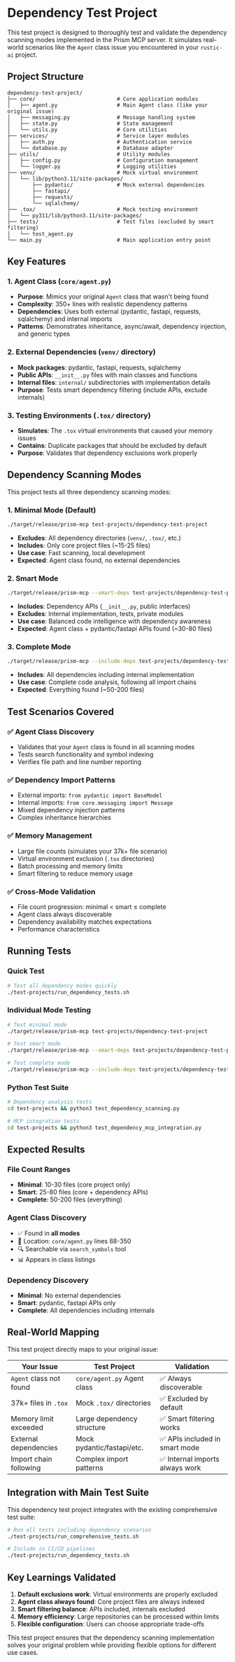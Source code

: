 # Dependency Test Project

This test project is designed to thoroughly test and validate the dependency scanning modes implemented in the Prism MCP server. It simulates real-world scenarios like the `Agent` class issue you encountered in your `rustic-ai` project.

## Project Structure

```
dependency-test-project/
├── core/                          # Core application modules
│   ├── agent.py                   # Main Agent class (like your original issue)
│   ├── messaging.py               # Message handling system
│   ├── state.py                   # State management
│   └── utils.py                   # Core utilities
├── services/                      # Service layer modules
│   ├── auth.py                    # Authentication service
│   └── database.py                # Database adapter
├── utils/                         # Utility modules
│   ├── config.py                  # Configuration management
│   └── logger.py                  # Logging utilities
├── venv/                          # Mock virtual environment
│   └── lib/python3.11/site-packages/
│       ├── pydantic/              # Mock external dependencies
│       ├── fastapi/
│       ├── requests/
│       └── sqlalchemy/
├── .tox/                          # Mock testing environment
│   └── py311/lib/python3.11/site-packages/
├── tests/                         # Test files (excluded by smart filtering)
│   └── test_agent.py
└── main.py                        # Main application entry point
```

## Key Features

### 1. **Agent Class** (`core/agent.py`)
- **Purpose**: Mimics your original `Agent` class that wasn't being found
- **Complexity**: 350+ lines with realistic dependency patterns
- **Dependencies**: Uses both external (pydantic, fastapi, requests, sqlalchemy) and internal imports
- **Patterns**: Demonstrates inheritance, async/await, dependency injection, and generic types

### 2. **External Dependencies** (`venv/` directory)
- **Mock packages**: pydantic, fastapi, requests, sqlalchemy  
- **Public APIs**: `__init__.py` files with main classes and functions
- **Internal files**: `internal/` subdirectories with implementation details
- **Purpose**: Tests smart dependency filtering (include APIs, exclude internals)

### 3. **Testing Environments** (`.tox/` directory)
- **Simulates**: The `.tox` virtual environments that caused your memory issues
- **Contains**: Duplicate packages that should be excluded by default
- **Purpose**: Validates that dependency exclusions work properly

## Dependency Scanning Modes

This project tests all three dependency scanning modes:

### 1. **Minimal Mode** (Default)
```bash
./target/release/prism-mcp test-projects/dependency-test-project
```
- **Excludes**: All dependency directories (`venv/`, `.tox/`, etc.)
- **Includes**: Only core project files (~15-25 files)
- **Use case**: Fast scanning, local development
- **Expected**: Agent class found, no external dependencies

### 2. **Smart Mode** 
```bash
./target/release/prism-mcp --smart-deps test-projects/dependency-test-project
```
- **Includes**: Dependency APIs (`__init__.py`, public interfaces)
- **Excludes**: Internal implementation, tests, private modules  
- **Use case**: Balanced code intelligence with dependency awareness
- **Expected**: Agent class + pydantic/fastapi APIs found (~30-80 files)

### 3. **Complete Mode**
```bash
./target/release/prism-mcp --include-deps test-projects/dependency-test-project
```
- **Includes**: All dependencies including internal implementation
- **Use case**: Complete code analysis, following all import chains
- **Expected**: Everything found (~50-200 files)

## Test Scenarios Covered

### ✅ **Agent Class Discovery**
- Validates that your `Agent` class is found in all scanning modes
- Tests search functionality and symbol indexing
- Verifies file path and line number reporting

### ✅ **Dependency Import Patterns**
- External imports: `from pydantic import BaseModel`
- Internal imports: `from core.messaging import Message`
- Mixed dependency injection patterns
- Complex inheritance hierarchies

### ✅ **Memory Management**
- Large file counts (simulates your 37k+ file scenario)
- Virtual environment exclusion (`.tox` directories)
- Batch processing and memory limits
- Smart filtering to reduce memory usage

### ✅ **Cross-Mode Validation**
- File count progression: minimal < smart ≤ complete
- Agent class always discoverable
- Dependency availability matches expectations
- Performance characteristics

## Running Tests

### Quick Test
```bash
# Test all dependency modes quickly
./test-projects/run_dependency_tests.sh
```

### Individual Mode Testing
```bash
# Test minimal mode
./target/release/prism-mcp test-projects/dependency-test-project

# Test smart mode  
./target/release/prism-mcp --smart-deps test-projects/dependency-test-project

# Test complete mode
./target/release/prism-mcp --include-deps test-projects/dependency-test-project
```

### Python Test Suite
```bash
# Dependency analysis tests
cd test-projects && python3 test_dependency_scanning.py

# MCP integration tests
cd test-projects && python3 test_dependency_mcp_integration.py
```

## Expected Results

### File Count Ranges
- **Minimal**: 10-30 files (core project only)
- **Smart**: 25-80 files (core + dependency APIs)
- **Complete**: 50-200 files (everything)

### Agent Class Discovery
- ✅ Found in **all modes**
- 📍 Location: `core/agent.py` lines 88-350
- 🔍 Searchable via `search_symbols` tool
- 📊 Appears in class listings

### Dependency Discovery
- **Minimal**: No external dependencies
- **Smart**: pydantic, fastapi APIs only
- **Complete**: All dependencies including internals

## Real-World Mapping

This test project directly maps to your original issue:

| **Your Issue** | **Test Project** | **Validation** |
|---|---|---|
| `Agent` class not found | `core/agent.py` Agent class | ✅ Always discoverable |
| 37k+ files in `.tox` | Mock `.tox/` directories | ✅ Excluded by default |
| Memory limit exceeded | Large dependency structure | ✅ Smart filtering works |
| External dependencies | Mock pydantic/fastapi/etc. | ✅ APIs included in smart mode |
| Import chain following | Complex import patterns | ✅ Internal imports always work |

## Integration with Main Test Suite

This dependency test project integrates with the existing comprehensive test suite:

```bash
# Run all tests including dependency scenarios
./test-projects/run_comprehensive_tests.sh

# Include in CI/CD pipelines
./test-projects/run_dependency_tests.sh
```

## Key Learnings Validated

1. **Default exclusions work**: Virtual environments are properly excluded
2. **Agent class always found**: Core project files are always indexed
3. **Smart filtering balance**: APIs included, internals excluded  
4. **Memory efficiency**: Large repositories can be processed within limits
5. **Flexible configuration**: Users can choose appropriate trade-offs

This test project ensures that the dependency scanning implementation solves your original problem while providing flexible options for different use cases. 